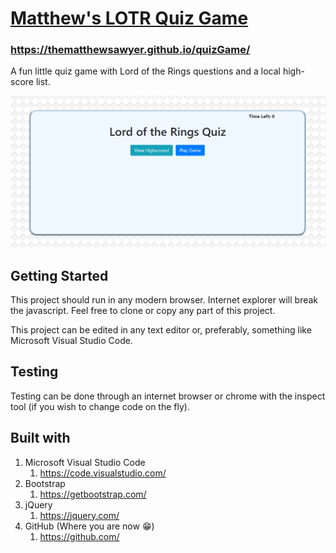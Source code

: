 # [Matthew's LOTR Quiz Game](https://github.com/TheMatthewSawyer/quizGame)
### https://thematthewsawyer.github.io/quizGame/
A fun little quiz game with Lord of the Rings questions and a local high-score list.

![Screenshot of the Game](assets/images/pic-for-readme.png)

## Getting Started

This project should run in any modern browser. Internet explorer will break the javascript. Feel free to clone or copy any part of this project.

This project can be edited in any text editor or, preferably, something like Microsoft Visual Studio Code.

## Testing

Testing can be done through an internet browser or chrome with the inspect tool (if you wish to change code on the fly).

## Built with

1. Microsoft Visual Studio Code
    1. https://code.visualstudio.com/
2. Bootstrap
    1. https://getbootstrap.com/
3. jQuery
    1. https://jquery.com/
4. GitHub (Where you are now :grin:)
    1. https://github.com/
